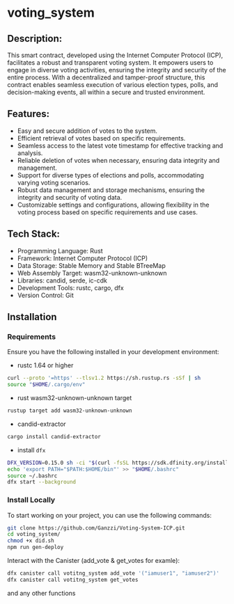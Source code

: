 # voting_system

## Description:
This smart contract, developed using the Internet Computer Protocol (ICP), facilitates a robust and transparent voting system. It empowers users to engage in diverse voting activities, ensuring the integrity and security of the entire process. With a decentralized and tamper-proof structure, this contract enables seamless execution of various election types, polls, and decision-making events, all within a secure and trusted environment.

## Features:
- Easy and secure addition of votes to the system.
- Efficient retrieval of votes based on specific requirements.
- Seamless access to the latest vote timestamp for effective tracking and analysis.
- Reliable deletion of votes when necessary, ensuring data integrity and management.
- Support for diverse types of elections and polls, accommodating varying voting scenarios.
- Robust data management and storage mechanisms, ensuring the integrity and security of voting data.
- Customizable settings and configurations, allowing flexibility in the voting process based on specific requirements and use cases.

## Tech Stack:
- Programming Language: Rust
- Framework: Internet Computer Protocol (ICP)
- Data Storage: Stable Memory and Stable BTreeMap
- Web Assembly Target: wasm32-unknown-unknown
- Libraries: candid, serde, ic-cdk
- Development Tools: rustc, cargo, dfx
- Version Control: Git

## Installation

### Requirements
Ensure you have the following installed in your development environment:

* rustc 1.64 or higher
```bash
curl --proto '=https' --tlsv1.2 https://sh.rustup.rs -sSf | sh
source "$HOME/.cargo/env"
```
* rust wasm32-unknown-unknown target
```bash
rustup target add wasm32-unknown-unknown
```
* candid-extractor
```bash
cargo install candid-extractor
```
* install `dfx`
```bash
DFX_VERSION=0.15.0 sh -ci "$(curl -fsSL https://sdk.dfinity.org/install.sh)"
echo 'export PATH="$PATH:$HOME/bin"' >> "$HOME/.bashrc"
source ~/.bashrc
dfx start --background
```

### Install Locally
To start working on your project, you can use the following commands:

```bash
git clone https://github.com/Ganzzi/Voting-System-ICP.git
cd voting_system/
chmod +x did.sh
npm run gen-deploy
```

Interact with the Canister (add_vote & get_votes for examle):

```bash
dfx canister call votitng_system add_vote '("iamuser1", "iamuser2")'
dfx canister call votitng_system get_votes
```

and any other functions
